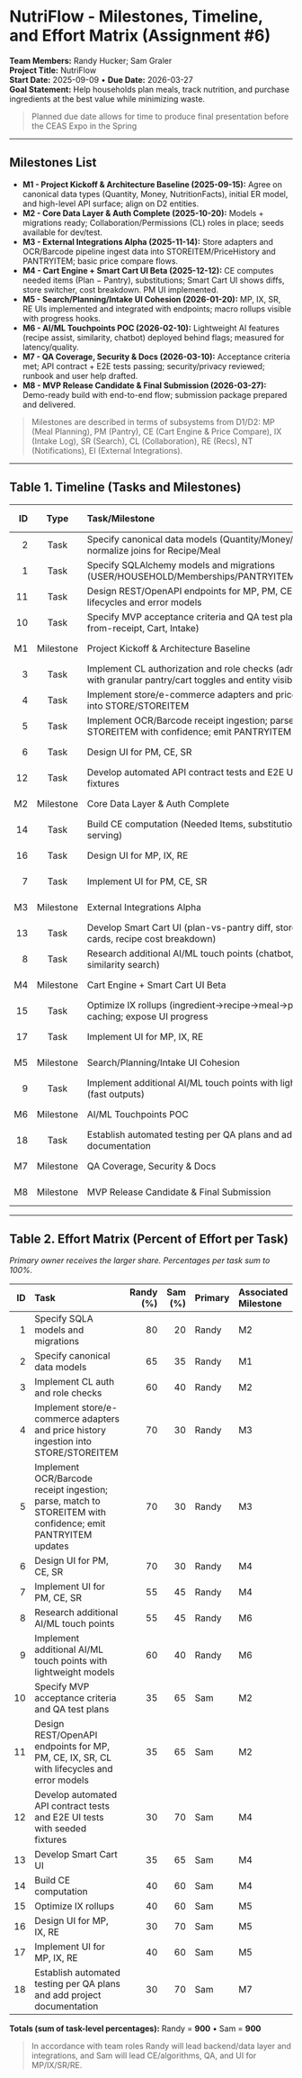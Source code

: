 # NutriFlow - Milestones, Timeline, and Effort Matrix (Assignment #6)

**Team Members:** Randy Hucker; Sam Graler  
**Project Title:** NutriFlow  
**Start Date:** 2025-09-09 • **Due Date:** 2026-03-27  
**Goal Statement:** Help households plan meals, track nutrition, and purchase ingredients at the best value while minimizing waste.

> Planned due date allows for time to produce final presentation before the CEAS Expo in the Spring
---

## Milestones List

- **M1 - Project Kickoff & Architecture Baseline (2025-09-15):** Agree on canonical data types (Quantity, Money, NutritionFacts), initial ER model, and high-level API surface; align on D2 entities.
- **M2 - Core Data Layer & Auth Complete (2025-10-20):** Models + migrations ready; Collaboration/Permissions (CL) roles in place; seeds available for dev/test.
- **M3 - External Integrations Alpha (2025-11-14):** Store adapters and OCR/Barcode pipeline ingest data into STOREITEM/PriceHistory and PANTRYITEM; basic price compare flows.
- **M4 - Cart Engine + Smart Cart UI Beta (2025-12-12):** CE computes needed items (Plan − Pantry), substitutions; Smart Cart UI shows diffs, store switcher, cost breakdown. PM UI implemented.
- **M5 - Search/Planning/Intake UI Cohesion (2026-01-20):** MP, IX, SR, RE UIs implemented and integrated with endpoints; macro rollups visible with progress hooks.
- **M6 - AI/ML Touchpoints POC (2026-02-10):** Lightweight AI features (recipe assist, similarity, chatbot) deployed behind flags; measured for latency/quality.
- **M7 - QA Coverage, Security & Docs (2026-03-10):** Acceptance criteria met; API contract + E2E tests passing; security/privacy reviewed; runbook and user help drafted.
- **M8 - MVP Release Candidate & Final Submission (2026-03-27):** Demo-ready build with end-to-end flow; submission package prepared and delivered.

> Milestones are described in terms of subsystems from D1/D2: MP (Meal Planning), PM (Pantry), CE (Cart Engine & Price Compare), IX (Intake Log), SR (Search), CL (Collaboration), RE (Recs), NT (Notifications), EI (External Integrations).

---

## Table 1. Timeline (Tasks and Milestones)

|  ID |   Type    | Task/Milestone                                                                                                           | Owner (Primary) | Start      | End / Planned | Dependencies              | Associated Milestone(s) |
| --: | :-------: | :----------------------------------------------------------------------------------------------------------------------- | :-------------- | :--------- | :----------------- | :------------------------ | :---------------------- |
|   2 |   Task    | Specify canonical data models (Quantity/Money/NutritionFacts) and normalize joins for Recipe/Meal                        | Randy           | 2025-09-09 | 2025-09-15         | -                        | M1                      |
|   1 |   Task    | Specify SQLAlchemy models and migrations (USER/HOUSEHOLD/Memberships/PANTRYITEM/CART/STORE/LOG)                          | Randy           | 2025-09-09 | 2025-10-06         | -                        | M2                      |
|  11 |   Task    | Design REST/OpenAPI endpoints for MP, PM, CE, IX, SR, CL with lifecycles and error models                                | Sam             | 2025-09-12 | 2025-10-01         | 1,2                      | M2, M4                  |
|  10 |   Task    | Specify MVP acceptance criteria and QA test plans (Plan, Pantry-from-receipt, Cart, Intake)                              | Sam             | 2025-09-15 | 2025-09-26         | 1,2                      | M2, M7                  |
|  M1 | Milestone | Project Kickoff & Architecture Baseline                                                                                  | -               | -          | **2025-09-15**     | see tasks                | -                       |
|   3 |   Task    | Implement CL authorization and role checks (admin/member/viewer) with granular pantry/cart toggles and entity visibility | Randy           | 2025-10-01 | 2025-10-20         | 1,11,10                  | M2                      |
|   4 |   Task    | Implement store/e-commerce adapters and price history ingestion into STORE/STOREITEM                                     | Randy           | 2025-10-06 | 2025-11-07         | 1                        | M3, M4                  |
|   5 |   Task    | Implement OCR/Barcode receipt ingestion; parse, match to STOREITEM with confidence; emit PANTRYITEM updates              | Randy           | 2025-10-10 | 2025-11-14         | 1                        | M3, M4                  |
|   6 |   Task    | Design UI for PM, CE, SR                                                                                                 | Randy           | 2025-10-15 | 2025-11-05         | 1,2,11                   | M4                      |
|  12 |   Task    | Develop automated API contract tests and E2E UI tests with seeded fixtures                                               | Sam             | 2025-10-20 | 2025-11-20         | 11,10                    | M4, M7                  |
|  M2 | Milestone | Core Data Layer & Auth Complete                                                                                          | -               | -          | **2025-10-20**     | see tasks                | -                       |
|  14 |   Task    | Build CE computation (Needed Items, substitutions, price-per-serving)                                                    | Sam             | 2025-10-25 | 2025-11-30         | 1,3                      | M4                      |
|  16 |   Task    | Design UI for MP, IX, RE                                                                                                 | Sam             | 2025-11-01 | 2025-11-20         | 11,10                    | M5                      |
|   7 |   Task    | Implement UI for PM, CE, SR                                                                                              | Randy           | 2025-11-06 | 2025-12-10         | 6,4,5,14                 | M4, M5                  |
|  M3 | Milestone | External Integrations Alpha                                                                                              | -               | -          | **2025-11-14**     | see tasks                | -                       |
|  13 |   Task    | Develop Smart Cart UI (plan-vs-pantry diff, store switcher, price cards, recipe cost breakdown)                          | Sam             | 2025-11-10 | 2025-12-12         | 7,4,14                   | M4                      |
|   8 |   Task    | Research additional AI/ML touch points (chatbot, custom recipes, similarity search)                                      | Randy           | 2025-12-01 | 2026-01-10         | 4,5                      | M6                      |
|  M4 | Milestone | Cart Engine + Smart Cart UI Beta                                                                                         | -               | -          | **2025-12-12**     | see tasks                | -                       |
|  15 |   Task    | Optimize IX rollups (ingredient→recipe→meal→plan→intake) and caching; expose UI progress                                 | Sam             | 2025-12-15 | 2026-01-15         | 1,11,10                  | M5,                     |
|  17 |   Task    | Implement UI for MP, IX, RE                                                                                              | Sam             | 2025-11-21 | 2026-01-20         | 16,15,12                 | M5,                     |
|  M5 | Milestone | Search/Planning/Intake UI Cohesion                                                                                       | -               | -          | **2026-01-20**     | see tasks                | -                       |
|   9 |   Task    | Implement additional AI/ML touch points with lightweight models (fast outputs)                                           | Randy           | 2026-01-11 | 2026-02-10         | 8                        | M6,                     |
|  M6 | Milestone | AI/ML Touchpoints POC                                                                                                    | -               | -          | **2026-02-10**     | see tasks                | -                       |
|  18 |   Task    | Establish automated testing per QA plans and add project documentation                                                   | Sam             | 2026-02-01 | 2026-03-10         | 10,12,17                 | M7, M8                  |
|  M7 | Milestone | QA Coverage, Security & Docs                                                                                             | -               | -          | **2026-03-10**     | see tasks                | -                       |
|  M8 | Milestone | MVP Release Candidate & Final Submission                                                                                 | -               | -          | **2026-03-27**     | see tasks                | -                       |


---

## Table 2. Effort Matrix (Percent of Effort per Task)

_Primary owner receives the larger share. Percentages per task sum to 100%._

|  ID | Task                                                                                                | Randy (%) | Sam (%) | Primary | Associated Milestone                                      |
| --: | :---------------------------------------------------------------------------------------------------------- | --------: | ------: | :------ | :-------------------------------------------------------- |
|   1 | Specify SQLA models and migrations                                                                          |        80 |      20 | Randy   | M2          |
|   2 | Specify canonical data models                                                                               |        65 |      35 | Randy   | M1          |
|   3 | Implement CL auth and role checks                                                                           |        60 |      40 | Randy   | M2          |
|   4 | Implement store/e-commerce adapters and price history ingestion into STORE/STOREITEM                        |        70 |      30 | Randy   | M3 |
|   5 | Implement OCR/Barcode receipt ingestion; parse, match to STOREITEM with confidence; emit PANTRYITEM updates |        70 |      30 | Randy   | M3 |
|   6 | Design UI for PM, CE, SR                                                                                    |        70 |      30 | Randy   | M4 |
|   7 | Implement UI for PM, CE, SR                                                                                 |        55 |      45 | Randy   | M4 |
|   8 | Research additional AI/ML touch points                                                                      |        55 |      45 | Randy   | M6 |
|   9 | Implement additional AI/ML touch points with lightweight models                                             |        60 |      40 | Randy   | M6 |
|  10 | Specify MVP acceptance criteria and QA test plans                                                           |        35 |      65 | Sam     | M2          |
|  11 | Design REST/OpenAPI endpoints for MP, PM, CE, IX, SR, CL with lifecycles and error models                   |        35 |      65 | Sam     | M2          |
|  12 | Develop automated API contract tests and E2E UI tests with seeded fixtures                                  |        30 |      70 | Sam     | M4 |
|  13 | Develop Smart Cart UI                                                                                       |        35 |      65 | Sam     | M4 |
|  14 | Build CE computation                                                                                        |        40 |      60 | Sam     | M4 |
|  15 | Optimize IX rollups                                                                                         |        40 |      60 | Sam     | M5 |
|  16 | Design UI for MP, IX, RE                                                                                    |        30 |      70 | Sam     | M5 |
|  17 | Implement UI for MP, IX, RE                                                                                 |        40 |      60 | Sam     | M5 |
|  18 | Establish automated testing per QA plans and add project documentation                                      |        30 |      70 | Sam     | M7 |

**Totals (sum of task-level percentages):** Randy = **900** • Sam = **900**

> In accordance with team roles Randy will lead backend/data layer and integrations, and Sam will lead CE/algorithms, QA, and UI for MP/IX/SR/RE.
